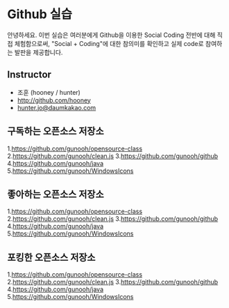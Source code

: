 # Github 실습

안녕하세요. 이번 실습은 여러분에게 Github을 이용한 Social Coding 전반에 대해 직접 체험함으로써, "Social + Coding"에 대한 참의미를 확인하고 실제 code로 참여하는 발판을 제공합니다.

## Instructor
- 조훈 (hooney / hunter)
- http://github.com/hooney
- hunter.jo@daumkakao.com

## 구독하는 오픈소스 저장소

1.https://github.com/gunooh/opensource-class
2.https://github.com/gunooh/clean.js
3.https://github.com/gunooh/github
4.https://github.com/gunooh/java
5.https://github.com/gunooh/WindowsIcons

## 좋아하는 오픈소스 저장소

1.https://github.com/gunooh/opensource-class
2.https://github.com/gunooh/clean.js
3.https://github.com/gunooh/github
4.https://github.com/gunooh/java
5.https://github.com/gunooh/WindowsIcons

## 포킹한 오픈소스 저장소

1.https://github.com/gunooh/opensource-class
2.https://github.com/gunooh/clean.js
3.https://github.com/gunooh/github
4.https://github.com/gunooh/java
5.https://github.com/gunooh/WindowsIcons

